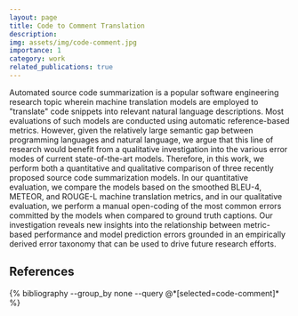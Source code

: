 ```yaml
---
layout: page
title: Code to Comment Translation
description:
img: assets/img/code-comment.jpg
importance: 1
category: work
related_publications: true
---
```


Automated source code summarization is a popular software engineering research topic wherein machine translation models are employed to "translate" code snippets into relevant natural language descriptions. Most evaluations of such models are conducted using automatic reference-based metrics. However, given the relatively large semantic gap between programming languages and natural language, we argue that this line of research would benefit from a qualitative investigation into the various error modes of current state-of-the-art models. Therefore, in this work, we perform both a quantitative and qualitative comparison of three recently proposed source code summarization models. In our quantitative evaluation, we compare the models based on the smoothed BLEU-4, METEOR, and ROUGE-L machine translation metrics, and in our qualitative evaluation, we perform a manual open-coding of the most common errors committed by the models when compared to ground truth captions. Our investigation reveals new insights into the relationship between metric-based performance and model prediction errors grounded in an empirically derived error taxonomy that can be used to drive future research efforts.

<h2>References</h2>
<div class="publications">
  {% bibliography --group_by none --query @*[selected=code-comment]* %}
</div>
